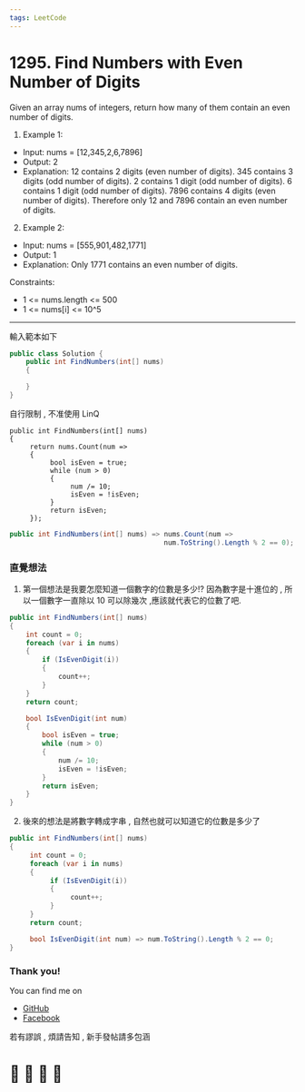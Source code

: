```yaml
---
tags: LeetCode
---
```


# 1295. Find Numbers with Even Number of Digits

Given an array nums of integers, return how many of them contain an even number of digits.
 
1. Example 1:
- Input: nums = [12,345,2,6,7896]
- Output: 2
- Explanation: 
12 contains 2 digits (even number of digits). 
345 contains 3 digits (odd number of digits). 
2 contains 1 digit (odd number of digits). 
6 contains 1 digit (odd number of digits). 
7896 contains 4 digits (even number of digits). 
Therefore only 12 and 7896 contain an even number of digits.

2. Example 2:
- Input: nums = [555,901,482,1771]
- Output: 1 
- Explanation: 
Only 1771 contains an even number of digits.
 

Constraints:
- 1 <= nums.length <= 500
- 1 <= nums[i] <= 10^5

---

輸入範本如下
```C#
public class Solution {
    public int FindNumbers(int[] nums)
    {

    }
}
```

自行限制 , 不准使用 LinQ
```
public int FindNumbers(int[] nums)
{
     return nums.Count(num =>
     {
          bool isEven = true;
          while (num > 0)
          {
               num /= 10;
               isEven = !isEven;
          }
          return isEven;
     });
```
```C#
public int FindNumbers(int[] nums) => nums.Count(num => 
                                      num.ToString().Length % 2 == 0);
```

### 直覺想法
1. 第一個想法是我要怎麼知道一個數字的位數是多少!?
因為數字是十進位的 , 所以一個數字一直除以 10 可以除幾次 ,應該就代表它的位數了吧.

```C#
public int FindNumbers(int[] nums)
{
    int count = 0;
    foreach (var i in nums)
    {
        if (IsEvenDigit(i))
        {
            count++;
        }
    }
    return count;

    bool IsEvenDigit(int num)
    {
        bool isEven = true;
        while (num > 0)
        {
            num /= 10;
            isEven = !isEven;
        }
        return isEven;
    }
}
```
2. 後來的想法是將數字轉成字串 , 自然也就可以知道它的位數是多少了
```C#
public int FindNumbers(int[] nums)
{
     int count = 0;
     foreach (var i in nums)
     {
          if (IsEvenDigit(i))
          {
               count++;
          }
     }
     return count;

     bool IsEvenDigit(int num) => num.ToString().Length % 2 == 0;
}
```











### Thank you! 

You can find me on

- [GitHub](https://github.com/s0920832252)
- [Facebook](https://www.facebook.com/fourtune.chen)

若有謬誤 , 煩請告知 , 新手發帖請多包涵

# :100: :muscle: :tada: :sheep: 
